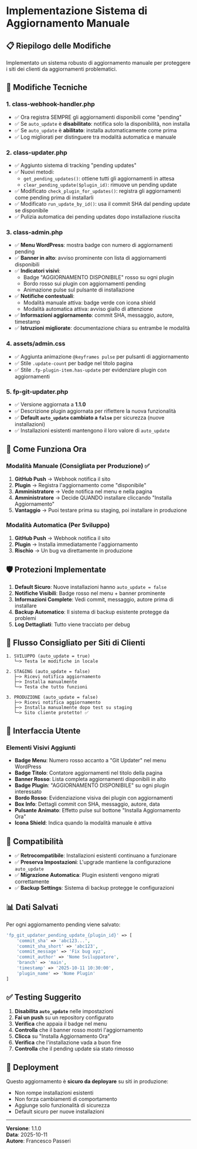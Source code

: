 # Implementazione Sistema di Aggiornamento Manuale

## 📋 Riepilogo delle Modifiche

Implementato un sistema robusto di aggiornamento manuale per proteggere i siti dei clienti da aggiornamenti problematici.

## 🔧 Modifiche Tecniche

### 1. **class-webhook-handler.php**
- ✅ Ora registra SEMPRE gli aggiornamenti disponibili come "pending"
- ✅ Se `auto_update` è **disabilitato**: notifica solo la disponibilità, non installa
- ✅ Se `auto_update` è **abilitato**: installa automaticamente come prima
- ✅ Log migliorati per distinguere tra modalità automatica e manuale

### 2. **class-updater.php**
- ✅ Aggiunto sistema di tracking "pending updates"
- ✅ Nuovi metodi:
  - `get_pending_updates()`: ottiene tutti gli aggiornamenti in attesa
  - `clear_pending_update($plugin_id)`: rimuove un pending update
- ✅ Modificato `check_plugin_for_updates()`: registra gli aggiornamenti come pending prima di installarli
- ✅ Modificato `run_update_by_id()`: usa il commit SHA dal pending update se disponibile
- ✅ Pulizia automatica dei pending updates dopo installazione riuscita

### 3. **class-admin.php**
- ✅ **Menu WordPress**: mostra badge con numero di aggiornamenti pending
- ✅ **Banner in alto**: avviso prominente con lista di aggiornamenti disponibili
- ✅ **Indicatori visivi**: 
  - Badge "AGGIORNAMENTO DISPONIBILE" rosso su ogni plugin
  - Bordo rosso sui plugin con aggiornamenti pending
  - Animazione pulse sul pulsante di installazione
- ✅ **Notifiche contestuali**:
  - Modalità manuale attiva: badge verde con icona shield
  - Modalità automatica attiva: avviso giallo di attenzione
- ✅ **Informazioni aggiornamento**: commit SHA, messaggio, autore, timestamp
- ✅ **Istruzioni migliorate**: documentazione chiara su entrambe le modalità

### 4. **assets/admin.css**
- ✅ Aggiunta animazione `@keyframes pulse` per pulsanti di aggiornamento
- ✅ Stile `.update-count` per badge nel titolo pagina
- ✅ Stile `.fp-plugin-item.has-update` per evidenziare plugin con aggiornamenti

### 5. **fp-git-updater.php**
- ✅ Versione aggiornata a **1.1.0**
- ✅ Descrizione plugin aggiornata per riflettere la nuova funzionalità
- ✅ **Default `auto_update` cambiato a `false`** per sicurezza (nuove installazioni)
- ✅ Installazioni esistenti mantengono il loro valore di `auto_update`

## 🎯 Come Funziona Ora

### Modalità Manuale (Consigliata per Produzione) ✅
1. **GitHub Push** → Webhook notifica il sito
2. **Plugin** → Registra l'aggiornamento come "disponibile"
3. **Amministratore** → Vede notifica nel menu e nella pagina
4. **Amministratore** → Decide QUANDO installare cliccando "Installa Aggiornamento"
5. **Vantaggio** → Puoi testare prima su staging, poi installare in produzione

### Modalità Automatica (Per Sviluppo)
1. **GitHub Push** → Webhook notifica il sito
2. **Plugin** → Installa immediatamente l'aggiornamento
3. **Rischio** → Un bug va direttamente in produzione

## 🛡️ Protezioni Implementate

1. **Default Sicuro**: Nuove installazioni hanno `auto_update = false`
2. **Notifiche Visibili**: Badge rosso nel menu + banner prominente
3. **Informazioni Complete**: Vedi commit, messaggio, autore prima di installare
4. **Backup Automatico**: Il sistema di backup esistente protegge da problemi
5. **Log Dettagliati**: Tutto viene tracciato per debug

## 📝 Flusso Consigliato per Siti di Clienti

```
1. SVILUPPO (auto_update = true)
   └─> Testa le modifiche in locale

2. STAGING (auto_update = false)
   ├─> Ricevi notifica aggiornamento
   ├─> Installa manualmente
   └─> Testa che tutto funzioni

3. PRODUZIONE (auto_update = false)
   ├─> Ricevi notifica aggiornamento
   ├─> Installa manualmente dopo test su staging
   └─> Sito cliente protetto! ✅
```

## 🎨 Interfaccia Utente

### Elementi Visivi Aggiunti
- **Badge Menu**: Numero rosso accanto a "Git Updater" nel menu WordPress
- **Badge Titolo**: Contatore aggiornamenti nel titolo della pagina
- **Banner Rosso**: Lista completa aggiornamenti disponibili in alto
- **Badge Plugin**: "AGGIORNAMENTO DISPONIBILE" su ogni plugin interessato
- **Bordo Rosso**: Evidenziazione visiva dei plugin con aggiornamenti
- **Box Info**: Dettagli commit con SHA, messaggio, autore, data
- **Pulsante Animato**: Effetto pulse sul bottone "Installa Aggiornamento Ora"
- **Icona Shield**: Indica quando la modalità manuale è attiva

## 🔄 Compatibilità

- ✅ **Retrocompatibile**: Installazioni esistenti continuano a funzionare
- ✅ **Preserva Impostazioni**: L'upgrade mantiene la configurazione `auto_update`
- ✅ **Migrazione Automatica**: Plugin esistenti vengono migrati correttamente
- ✅ **Backup Settings**: Sistema di backup protegge le configurazioni

## 📊 Dati Salvati

Per ogni aggiornamento pending viene salvato:
```php
'fp_git_updater_pending_update_{plugin_id}' => [
    'commit_sha' => 'abc123...',
    'commit_sha_short' => 'abc123',
    'commit_message' => 'Fix bug xyz',
    'commit_author' => 'Nome Sviluppatore',
    'branch' => 'main',
    'timestamp' => '2025-10-11 10:30:00',
    'plugin_name' => 'Nome Plugin'
]
```

## ✅ Testing Suggerito

1. **Disabilita `auto_update`** nelle impostazioni
2. **Fai un push** su un repository configurato
3. **Verifica** che appaia il badge nel menu
4. **Controlla** che il banner rosso mostri l'aggiornamento
5. **Clicca** su "Installa Aggiornamento Ora"
6. **Verifica** che l'installazione vada a buon fine
7. **Controlla** che il pending update sia stato rimosso

## 🚀 Deployment

Questo aggiornamento è **sicuro da deployare** su siti in produzione:
- Non rompe installazioni esistenti
- Non forza cambiamenti di comportamento
- Aggiunge solo funzionalità di sicurezza
- Default sicuro per nuove installazioni

---

**Versione**: 1.1.0  
**Data**: 2025-10-11  
**Autore**: Francesco Passeri
